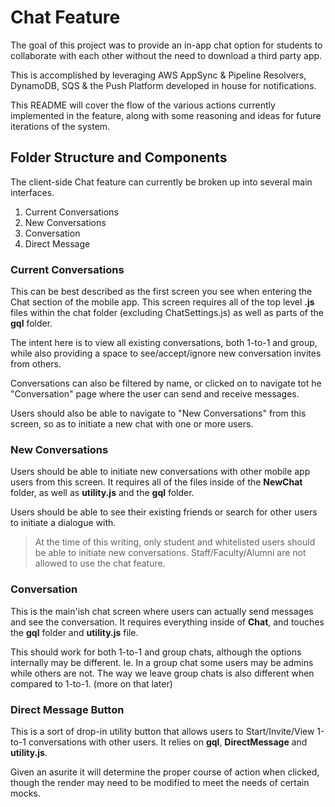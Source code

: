 ﻿# Chat Feature
The goal of this project was to provide an in-app chat option for students to collaborate with each other without the need to download a third party app.

This is accomplished by leveraging AWS AppSync & Pipeline Resolvers, DynamoDB, SQS & the Push Platform developed in house for notifications.

This README will cover the flow of the various actions currently implemented in the feature, along with some reasoning and ideas for future iterations of the system.

## Folder Structure and Components

The client-side Chat feature can currently be broken up into several main interfaces.

1. Current Conversations
2. New Conversations
3. Conversation
4. Direct Message

### Current Conversations

This can be best described as the first screen you see when entering the Chat section of the mobile app. This screen requires all of the top level __.js__ files within the chat folder (excluding ChatSettings.js) as well as parts of the __gql__ folder.

The intent here is to view all existing conversations, both 1-to-1 and group, while also providing a space to see/accept/ignore new conversation invites from others.

Conversations can also be filtered by name, or clicked on to navigate tot he "Conversation" page where the user can send and receive messages.

Users should also be able to navigate to "New Conversations" from this screen, so as to initiate a new chat with one or more users.

### New Conversations

Users should be able to initiate new conversations with other mobile app users from this screen. It requires all of the files inside of the __NewChat__ folder, as well as __utility.js__ and the __gql__ folder.

Users should be able to see their existing friends or search for other users to initiate a dialogue with.
> At the time of this writing, only student and whitelisted users should be able to initiate new conversations. Staff/Faculty/Alumni are not allowed to use the chat feature.

### Conversation

This is the main'ish chat screen where users can actually send messages and see the conversation. It requires everything inside of __Chat__, and touches the __gql__ folder and __utility.js__ file.

This should work for both 1-to-1 and group chats, although the options internally may be different. Ie. In a group chat some users may be admins while others are not.
The way we leave group chats is also different when compared to 1-to-1. (more on that later)

### Direct Message Button

This is a sort of drop-in utility button that allows users to Start/Invite/View 1-to-1 conversations with other users. It relies on __gql__, __DirectMessage__ and __utility.js__.

Given an asurite it will determine the proper course of action when clicked, though the render may need to be modified to meet the needs of certain mocks.
